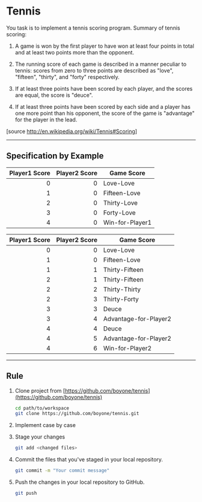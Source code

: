 # Tennis

You task is to implement a tennis scoring program.
Summary of tennis scoring:

1. A game is won by the first player to have won at least four points in total and at least two points more than the opponent.

2. The running score of each game is described in a manner peculiar to tennis: scores from zero to three points are described as "love", "fifteen", "thirty", and "forty" respectively.

3. If at least three points have been scored by each player, and the scores are equal, the score is "deuce".

4. If at least three points have been scored by each side and a player has one more point than his opponent, the score of the game is "advantage" for the player in the lead.

[source http://en.wikipedia.org/wiki/Tennis#Scoring]

---

## Specification by Example

| Player1 Score | Player2 Score | Game Score      |
| ------------: | ------------: | --------------- |
|             0 |             0 | Love-Love       |
|             1 |             0 | Fifteen-Love    |
|             2 |             0 | Thirty-Love     |
|             3 |             0 | Forty-Love      |
|             4 |             0 | Win-for-Player1 |

| Player1 Score | Player2 Score | Game Score            |
| ------------: | ------------: | --------------------- |
|             0 |             0 | Love-Love             |
|             1 |             0 | Fifteen-Love          |
|             1 |             1 | Thirty-Fifteen        |
|             2 |             1 | Thirty-Fifteen        |
|             2 |             2 | Thirty-Thirty         |
|             2 |             3 | Thirty-Forty          |
|             3 |             3 | Deuce                 |
|             3 |             4 | Advantage-for-Player2 |
|             4 |             4 | Deuce                 |
|             4 |             5 | Advantage-for-Player2 |
|             4 |             6 | Win-for-Player2       |

---

## Rule

1. Clone project from [https://github.com/boyone/tennis](https://github.com/boyone/tennis)

   ```sh
   cd path/to/workspace
   git clone https://github.com/boyone/tennis.git
   ```

2. Implement case by case

3. Stage your changes

   ```sh
   git add <changed files>
   ```

4. Commit the files that you've staged in your local repository.

   ```sh
   git commit -m "Your commit message"
   ```

5. Push the changes in your local repository to GitHub.

   ```sh
   git push
   ```
